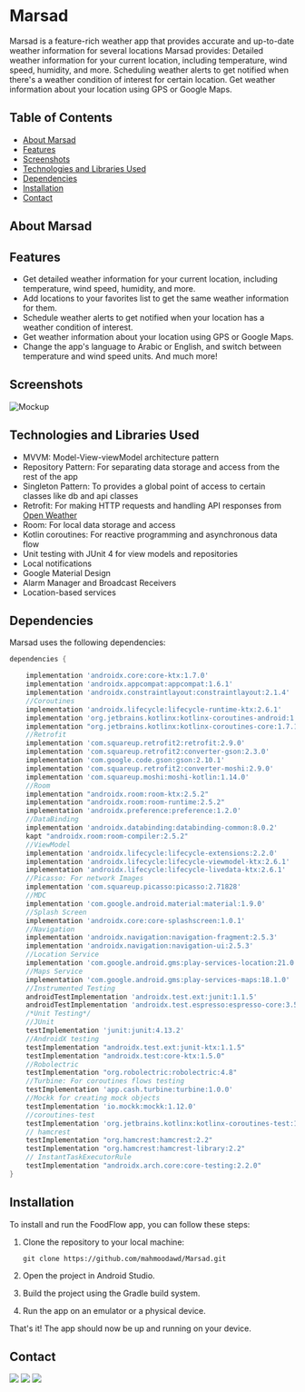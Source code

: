 # Marsad
Marsad is a feature-rich weather app that provides accurate and up-to-date weather information for several locations
Marsad provides:
Detailed weather information for your current location, including temperature, wind speed, humidity, and more.
Scheduling weather alerts to get notified when there's a weather condition of interest for certain location.
Get weather information about your location using GPS or Google Maps.


## Table of Contents

- [About Marsad](#about-marsad)
- [Features](#features)
- [Screenshots](#screenshots)
- [Technologies and Libraries Used](#technologies-and-libraries-used)
- [Dependencies](#dependencies)
- [Installation](#installation)
- [Contact](#contact)

## About Marsad

## Features
- Get detailed weather information for your current location, including temperature, wind speed, humidity, and more.
- Add locations to your favorites list to get the same weather information for them.
- Schedule weather alerts to get notified when your location has a weather condition of interest.
- Get weather information about your location using GPS or Google Maps.
- Change the app's language to Arabic or English, and switch between temperature and wind speed units.
And much more!

## Screenshots
![Mockup](https://github.com/mahmoodawd/Marsad/assets/63718329/943eb878-2234-4833-b17b-bb54482d20a1)



## Technologies and Libraries Used

- MVVM: Model-View-viewModel architecture pattern
- Repository Pattern: For separating data storage and access from the rest of the app
- Singleton Pattern: To provides a global point of access to certain classes like db and api classes
- Retrofit: For making HTTP requests and handling API responses from [Open Weather](https://openweathermap.org)
- Room: For local data storage and access
- Kotlin coroutines: For reactive programming and asynchronous data flow
- Unit testing with JUnit 4 for view models and repositories
- Local notifications
- Google Material Design
- Alarm Manager and Broadcast Receivers
- Location-based services
  

## Dependencies

Marsad uses the following dependencies:

```groovy
dependencies {

    implementation 'androidx.core:core-ktx:1.7.0'
    implementation 'androidx.appcompat:appcompat:1.6.1'
    implementation 'androidx.constraintlayout:constraintlayout:2.1.4'
    //Coroutines
    implementation 'androidx.lifecycle:lifecycle-runtime-ktx:2.6.1'
    implementation 'org.jetbrains.kotlinx:kotlinx-coroutines-android:1.7.1'
    implementation "org.jetbrains.kotlinx:kotlinx-coroutines-core:1.7.1"
    //Retrofit
    implementation 'com.squareup.retrofit2:retrofit:2.9.0'
    implementation 'com.squareup.retrofit2:converter-gson:2.3.0'
    implementation 'com.google.code.gson:gson:2.10.1'
    implementation 'com.squareup.retrofit2:converter-moshi:2.9.0'
    implementation 'com.squareup.moshi:moshi-kotlin:1.14.0'
    //Room
    implementation "androidx.room:room-ktx:2.5.2"
    implementation "androidx.room:room-runtime:2.5.2"
    implementation 'androidx.preference:preference:1.2.0'
    //DataBinding
    implementation 'androidx.databinding:databinding-common:8.0.2'
    kapt "androidx.room:room-compiler:2.5.2"
    //ViewModel
    implementation 'androidx.lifecycle:lifecycle-extensions:2.2.0'
    implementation 'androidx.lifecycle:lifecycle-viewmodel-ktx:2.6.1'
    implementation 'androidx.lifecycle:lifecycle-livedata-ktx:2.6.1'
    //Picasso: For network Images
    implementation 'com.squareup.picasso:picasso:2.71828'
    //MDC
    implementation 'com.google.android.material:material:1.9.0'
    //Splash Screen
    implementation 'androidx.core:core-splashscreen:1.0.1'
    //Navigation
    implementation 'androidx.navigation:navigation-fragment:2.5.3'
    implementation 'androidx.navigation:navigation-ui:2.5.3'
    //Location Service
    implementation 'com.google.android.gms:play-services-location:21.0.1'
    //Maps Service
    implementation 'com.google.android.gms:play-services-maps:18.1.0'
    //Instrumented Testing
    androidTestImplementation 'androidx.test.ext:junit:1.1.5'
    androidTestImplementation 'androidx.test.espresso:espresso-core:3.5.1'
    /*Unit Testing*/
    //JUnit
    testImplementation 'junit:junit:4.13.2'
    //AndroidX testing
    testImplementation "androidx.test.ext:junit-ktx:1.1.5"
    testImplementation "androidx.test:core-ktx:1.5.0"
    //Robolectric
    testImplementation "org.robolectric:robolectric:4.8"
    //Turbine: For coroutines flows testing
    testImplementation 'app.cash.turbine:turbine:1.0.0'
    //Mockk for creating mock objects
    testImplementation 'io.mockk:mockk:1.12.0'
    //coroutines-test
    testImplementation 'org.jetbrains.kotlinx:kotlinx-coroutines-test:1.7.1'
    // hamcrest
    testImplementation "org.hamcrest:hamcrest:2.2"
    testImplementation "org.hamcrest:hamcrest-library:2.2"
    // InstantTaskExecutorRule
    testImplementation "androidx.arch.core:core-testing:2.2.0"
}
```
## Installation

To install and run the FoodFlow app, you can follow these steps:

1. Clone the repository to your local machine:
  
   ```
   git clone https://github.com/mahmoodawd/Marsad.git
   ```
2. Open the project in Android Studio.
3. Build the project using the Gradle build system.
4. Run the app on an emulator or a physical device.

That's it! The app should now be up and running on your device.

## Contact
<p align="left"> <a href="https://www.linkedin.com/in/mahmoodawd" target="_blank"><img src="https://img.shields.io/badge/linkedin-%230177B5?style=plastic&logo=linkedin&logoColor=white"/></a> <a href="mailto:mahmooodawd@gmail.com"><img src="https://img.shields.io/badge/gmail-%23FF0000?style=plastic&logo=gmail&logoColor=white"/></a> <a href="https://wa.me/+201141680631" target="_blank"><img src="https://img.shields.io/badge/whatsapp-%25FFA200?style=plastic&logo=whatsapp&logoColor=white"/></a> </p>
 
